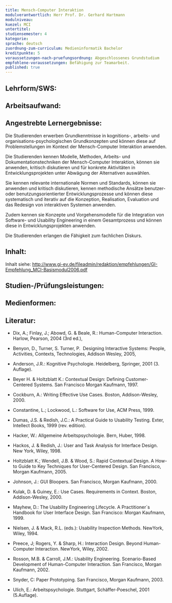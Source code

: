 ```yaml
---
title: Mensch-Computer Interaktion
modulverantwortlich: Herr Prof. Dr. Gerhard Hartmann
modulniveau:
kuezel: MCI
untertitel:
studiensemester: 4
kategorie:
sprache: deutsch
zuordnung-zum-curriculum: Medieninformatik Bachelor
kreditpunkte: 5
voraussetzungen-nach-pruefungsordnung: Abgeschlossenes Grundstudium
empfohlene-voraussetzungen: Befähigung zur Teamarbeit.
published: true
---
```


## Lehrform/SWS:


## Arbeitsaufwand:

## Angestrebte Lernergebnisse:
Die Studierenden erwerben Grundkenntnisse in kognitions-, arbeits- und organisations-psychologischen Grundkonzepten und können diese auf Problemstellungen im Kontext der Mensch-Computer Interaktion anwenden.  


Die Studierenden kennen Modelle, Methoden, Arbeits- und Dokumentationstechniken der Mensch-Computer Interaktion, können sie anwenden, kritisch diskutieren und für konkrete Aktivitäten in Entwicklungsprojekten unter Abwägung der Alternativen auswählen.  


Sie kennen relevante internationale Normen und Standards, können sie anwenden und kritisch diskutieren, kennen methodische Ansätze benutzer- oder benutzungsorientierter Entwicklungsprozesse und können diese systematisch und iterativ auf die Konzeption, Realisation, Evaluation und das Redesign von interaktiven Systemen anwenden.  


Zudem kennen sie Konzepte und Vorgehensmodelle für die Integration von Software- und Usability Engineering in einem Gesamtprozess und können diese in Entwicklungsprojekten anwenden.  


Die Studierenden erlangen die Fähigkeit zum fachlichen Diskurs.

## Inhalt:
Inhalt siehe: http://www.gi-ev.de/fileadmin/redaktion/empfehlungen/GI-Empfehlung_MCI-Basismodul2006.pdf

## Studien-/Prüfungsleistungen:


## Medienformen:


## Literatur:
- Dix, A.; Finlay, J.; Abowd, G. & Beale, R.: Human-Computer Interaction. Harlow, Pearson, 2004 (3rd ed.),

- Benyon, D., Turner, S. Turner, P.  Designing Interactive Systems: People, Activities, Contexts, Technologies, Addison Wesley, 2005,

- Anderson, J.R.: Kognitive Psychologie. Heidelberg, Springer, 2001 (3. Auflage).

- Beyer H. & Holtzblatt K.: Contextual Design: Defining Customer-Centered Systems. San Francisco Morgan Kaufmann, 1997.

- Cockburn, A.: Writing Effective Use Cases. Boston, Addison-Wesley, 2000.

- Constantine, L.; Lockwood, L.: Software for Use, ACM Press, 1999.

- Dumas, J.S. & Redish, J.C.: A Practical Guide to Usability Testing. Exter, Intellect Books, 1999 (rev. edition).

- Hacker, W.: Allgemeine Arbeitspsychologie. Bern, Huber, 1998.

- Hackos, J. & Redish, J.: User and Task Analysis for Interface Design. New York, Wiley, 1998.

- Holtzblatt K.; Wendell, J.B. & Wood, S.: Rapid Contextual Design. A How-to Guide to Key Techniques for User-Centered Design. San Francisco, Morgan Kaufmann, 2005.

- Johnson, J.: GUI Bloopers. San Francisco, Morgan Kaufmann, 2000.

- Kulak, D. & Guiney, E.: Use Cases. Requirements in Context. Boston, Addison-Wesley, 2000.

- Mayhew, D.: The Usability Engineering Lifecycle. A Practitioner´s Handbook for User Interface Design. San Francisco: Morgan Kaufmann, 1999.

- Nielsen, J. & Mack, R.L. (eds.): Usability Inspection Methods. NewYork, Wiley, 1994.

- Preece, J; Rogers, Y. & Sharp, H.: Interaction Design. Beyond Human-Computer Interaction. NewYork, Wiley, 2002.

- Rosson, M.B. & Carroll, J.M.: Usability Engineering. Scenario-Based Development of Human-Computer Interaction. San Francisco, Morgan Kaufmann, 2002.

- Snyder, C: Paper Prototyping. San Francisco, Morgan Kaufmann, 2003.

- Ulich, E.: Arbeitspsychologie. Stuttgart, Schäffer-Poeschel, 2001 (5.Auflage).

